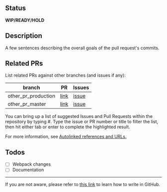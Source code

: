 ## Status
**WIP/READY/HOLD**

## Description
A few sentences describing the overall goals of the pull request's commits.

## Related PRs
List related PRs against other branches (and issues if any):

branch | PR | Issues
------ | -- | ------
other_pr_production | [link]() | [issue]()
other_pr_master | [link]() | [issue]()

You can bring up a list of suggested Issues and Pull Requests within the repository by typing #. Type the issue or PR number or title to filter the list, then hit either tab or enter to complete the highlighted result.

For more information, see [Autolinked references and URLs.](https://help.github.com/articles/autolinked-references-and-urls)


## Todos
- [ ] Webpack changes
- [ ] Documentation

----

If you are not aware, please refer to [this link](https://help.github.com/articles/basic-writing-and-formatting-syntax/) to learn how to write in GitHub.




